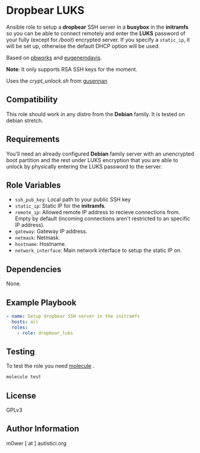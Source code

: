 # Dropbear LUKS

Ansible role to setup a **dropbear** SSH server in a **busybox** in the
**initramfs** so you can be able to connect remotely and enter the **LUKS**
password of your fully (except for */boot*) encrypted server. If you specify
a `static_ip`, it will be set up, otherwise the default DHCP option will be
used.

Based on
[pbworks](https://www.pbworks.net/ubuntu-guide-dropbear-ssh-server-to-unlock-luks-encrypted-pc/)
and
[eugenemdavis](https://www.eugenemdavis.com/set-static-ip-initramfs.html).

**Note**: It only supports RSA SSH keys for the moment.

Uses the *crypt_unlock.sh* from
[gusennan](https://gist.github.com/gusennan/712d6e81f5cf9489bd9f)

## Compatibility

This role should work in any distro from the **Debian** family. It is tested
on debian stretch.

## Requirements

You'll need an already configured **Debian** family server with an unencrypted
boot partition and the rest under LUKS encryption that you are able to unlock
by physically entering the LUKS password to the server.

## Role Variables

* `ssh_pub_key`: Local path to your public SSH key
* `static_ip`: Static IP for the **initramfs**.
* `remote_ip`: Allowed remote IP address to recieve connections from. Empty by
default (incoming connections aren't restricted to an specific IP address).
* `gateway`: Gateway IP address.
* `netmask`: Netmask.
* `hostname`: Hostname.
* `network_interface`: Main network interface to setup the static IP on.

## Dependencies

None.

## Example Playbook

```yaml
- name: Setup dropbear SSH server in the initramfs
  hosts: all
  roles:
    - role: dropbear_luks
```

## Testing

To test the role you need [molecule](http://molecule.readthedocs.io/en/latest/)
.

```bash
molecule test
```

## License

GPLv3

## Author Information

m0wer [ at ] autistici.org
